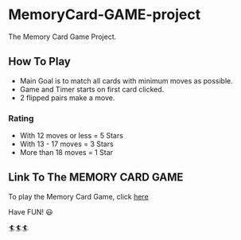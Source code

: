 # MemoryCard-GAME-project
The Memory Card Game Project.

## How To Play
* Main Goal is to match all cards with minimum moves as possible.
* Game and Timer starts on first card clicked.
* 2 flipped pairs make a move.

### Rating
* With 12 moves or less = 5 Stars
* With 13 - 17 moves = 3 Stars
* More than 18 moves = 1 Star

## Link To The MEMORY CARD GAME

To play the Memory Card Game, click [here]( https://keeth233.github.io/Memory-GAME-project/)

Have FUN! :smiley:

:surfer::surfer::surfer:
